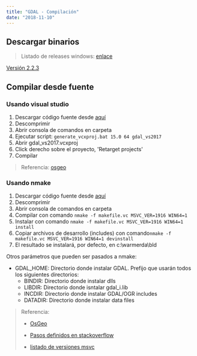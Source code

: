 ```yaml
---
title: "GDAL - Compilación"
date: "2018-11-10"
---
```


## Descargar binarios

> Listado de releases windows: [enlace](http://www.gisinternals.com/archive.php)

[Versión 2.2.3](http://www.gisinternals.com/query.html?content=filelist&file=release-1911-x64-gdal-2-2-3-mapserver-7-0-7.zip)

## Compilar desde fuente

### Usando visual studio

1. Descargar código fuente desde [aquí](http://download.osgeo.org/gdal/2.2.0/gdal220.zip)
2. Descomprimir
3. Abrir consola de comandos en carpeta
4. Ejecutar script: `generate_vcxproj.bat 15.0 64 gdal_vs2017`
5. Abrir gdal_vs2017.vcxproj
6. Click derecho sobre el proyecto, 'Retarget projects'
7. Compilar

> Referencia: [osgeo](https://trac.osgeo.org/gdal/wiki/GeneratingVisualStudioProject)

### Usando nmake

1. Descargar código fuente desde [aquí](http://download.osgeo.org/gdal/2.2.0/gdal220.zip)
2. Descomprimir
3. Abrir consola de comandos en carpeta
4. Compilar con comando `nmake -f makefile.vc MSVC_VER=1916 WIN64=1`
5. Instalar con comando `nmake -f makefile.vc MSVC_VER=1916 WIN64=1 install`
6. Copiar archivos de desarrollo (includes) con comando`nmake -f makefile.vc MSVC_VER=1916 WIN64=1 devinstall`
7. El resultado se instalará, por defecto, en c:\warmerda\bld

Otros parámetros que pueden ser pasados a nmake:

- GDAL_HOME: Directorio donde instalar GDAL. Prefijo que usarán todos los siguientes directorios:
  - BINDIR: Directorio donde instalar dlls
  - LIBDIR: Directorio donde isntalar gdal_i.lib
  - INCDIR: Directorio donde instalar GDAL/OGR includes
  - DATADIR: Directorio donde instalar data files

> Referencia:
>
> - [OsGeo](https://trac.osgeo.org/gdal/wiki/BuildingOnWindows)
>
> - [Pasos definidos en stackoverflow](https://stackoverflow.com/a/52453687)
>
> - [listado de versiones msvc](https://en.wikipedia.org/wiki/Microsoft_Visual_C%2B%2B)
